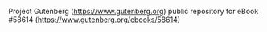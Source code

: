 Project Gutenberg (https://www.gutenberg.org) public repository for
eBook #58614 (https://www.gutenberg.org/ebooks/58614)
